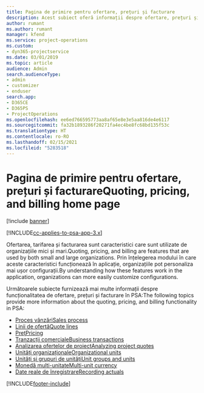```yaml
---
title: Pagina de primire pentru ofertare, prețuri și facturare
description: Acest subiect oferă informații despre ofertare, prețuri și facturare.
author: rumant
ms.author: rumant
manager: kfend
ms.service: project-operations
ms.custom:
- dyn365-projectservice
ms.date: 03/01/2019
ms.topic: article
audience: Admin
search.audienceType:
- admin
- customizer
- enduser
search.app:
- D365CE
- D365PS
- ProjectOperations
ms.openlocfilehash: ee6ed766595773aa8af65e8e3e5aa816de4e6117
ms.sourcegitcommit: fa32b1893286f20271fa4ec4be8fc68bd135f53c
ms.translationtype: HT
ms.contentlocale: ro-RO
ms.lasthandoff: 02/15/2021
ms.locfileid: "5283518"
---
```

# <a name="quoting-pricing-and-billing-home-page"></a><span data-ttu-id="aa773-103">Pagina de primire pentru ofertare, prețuri și facturare</span><span class="sxs-lookup"><span data-stu-id="aa773-103">Quoting, pricing, and billing home page</span></span>

[!include [banner](../includes/psa-now-project-operations.md)]

[!INCLUDE[cc-applies-to-psa-app-3.x](../includes/cc-applies-to-psa-app-3x.md)]

<span data-ttu-id="aa773-104">Ofertarea, tarifarea și facturarea sunt caracteristici care sunt utilizate de organizațiile mici și mari.</span><span class="sxs-lookup"><span data-stu-id="aa773-104">Quoting, pricing, and billing are features that are used by both small and large organizations.</span></span> <span data-ttu-id="aa773-105">Prin înțelegerea modului în care aceste caracteristici funcționează în aplicație, organizațiile pot personaliza mai ușor configurații.</span><span class="sxs-lookup"><span data-stu-id="aa773-105">By understanding how these features work in the application, organizations can more easily customize configurations.</span></span>

<span data-ttu-id="aa773-106">Următoarele subiecte furnizează mai multe informații despre funcționalitatea de ofertare, prețuri și facturare în PSA:</span><span class="sxs-lookup"><span data-stu-id="aa773-106">The following topics provide more information about the quoting, pricing, and billing functionality in PSA:</span></span>

- [<span data-ttu-id="aa773-107">Proces vânzări</span><span class="sxs-lookup"><span data-stu-id="aa773-107">Sales process</span></span>](basic-sales-process.md)
- [<span data-ttu-id="aa773-108">Linii de ofertă</span><span class="sxs-lookup"><span data-stu-id="aa773-108">Quote lines</span></span>](basic-quote-lines.md)
- [<span data-ttu-id="aa773-109">Preţ</span><span class="sxs-lookup"><span data-stu-id="aa773-109">Pricing</span></span>](basic-pricing.md)
- [<span data-ttu-id="aa773-110">Tranzacții comerciale</span><span class="sxs-lookup"><span data-stu-id="aa773-110">Business transactions</span></span>](basic-business-transactions.md)
- [<span data-ttu-id="aa773-111">Analizarea ofertelor de proiect</span><span class="sxs-lookup"><span data-stu-id="aa773-111">Analyzing project quotes</span></span>](basic-analyzing-quotes.md)
- [<span data-ttu-id="aa773-112">Unități organizaționale</span><span class="sxs-lookup"><span data-stu-id="aa773-112">Organizational units</span></span>](advanced-organizational.md)
- [<span data-ttu-id="aa773-113">Unități și grupuri de unități</span><span class="sxs-lookup"><span data-stu-id="aa773-113">Unit groups and units</span></span>](advanced-units.md)
- [<span data-ttu-id="aa773-114">Monedă multi-unitate</span><span class="sxs-lookup"><span data-stu-id="aa773-114">Multi-unit currency</span></span>](advanced-currency.md)
- [<span data-ttu-id="aa773-115">Date reale de înregistrare</span><span class="sxs-lookup"><span data-stu-id="aa773-115">Recording actuals</span></span>](advanced-actuals.md)


[!INCLUDE[footer-include](../includes/footer-banner.md)]